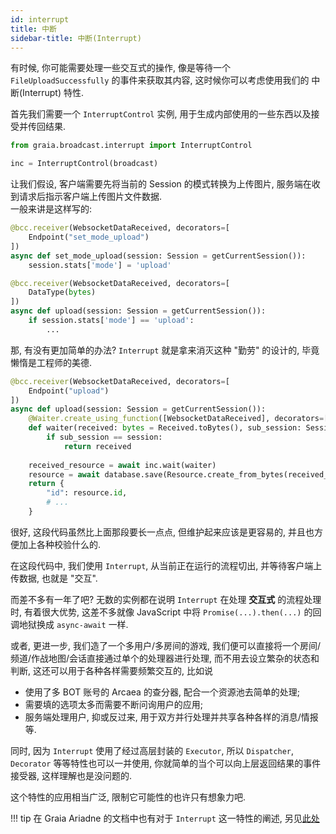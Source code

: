 ```yaml
---
id: interrupt
title: 中断
sidebar-title: 中断(Interrupt)
---
```


有时候, 你可能需要处理一些交互式的操作, 像是等待一个 `FileUploadSuccessfully` 的事件来获取其内容,
这时候你可以考虑使用我们的 中断(Interrupt) 特性.

首先我们需要一个 `InterruptControl` 实例, 用于生成内部使用的一些东西以及接受并传回结果.

```python
from graia.broadcast.interrupt import InterruptControl

inc = InterruptControl(broadcast)
```

让我们假设, 客户端需要先将当前的 Session 的模式转换为上传图片, 服务端在收到请求后指示客户端上传图片文件数据.  
一般来讲是这样写的:

```python
@bcc.receiver(WebsocketDataReceived, decorators=[
    Endpoint("set_mode_upload")
])
async def set_mode_upload(session: Session = getCurrentSession()):
    session.stats['mode'] = 'upload'

@bcc.receiver(WebsocketDataReceived, decorators=[
    DataType(bytes)
])
async def upload(session: Session = getCurrentSession()):
    if session.stats['mode'] == 'upload':
        ...
```

那, 有没有更加简单的办法? `Interrupt` 就是拿来消灭这种 "勤劳" 的设计的, 毕竟懒惰是工程师的美德.

```python
@bcc.receiver(WebsocketDataReceived, decorators=[
    Endpoint("upload")
])
async def upload(session: Session = getCurrentSession()):
    @Waiter.create_using_function([WebsocketDataReceived], decorators=[DataType(bytes)])
    def waiter(received: bytes = Received.toBytes(), sub_session: Session = getCurrentSession()):
        if sub_session == session:
            return received
    
    received_resource = await inc.wait(waiter)
    resource = await database.save(Resource.create_from_bytes(received_resource))
    return {
        "id": resource.id,
        # ...
    }
```

很好, 这段代码虽然比上面那段要长一点点, 但维护起来应该是更容易的, 并且也方便加上各种校验什么的.  

在这段代码中, 我们使用 `Interrupt`, 从当前正在运行的流程切出, 并等待客户端上传数据, 也就是 "交互".

而差不多有一年了吧? 无数的实例都在说明 `Interrupt` 在处理 **交互式** 的流程处理时, 有着很大优势,
这差不多就像 JavaScript 中将 `Promise(...).then(...)` 的回调地狱换成 `async-await` 一样.

或者, 更进一步, 我们造了一个多用户/多房间的游戏, 我们便可以直接将一个房间/频道/作战地图/会话直接通过单个的处理器进行处理,
而不用去设立繁杂的状态和判断, 这还可以用于各种各样需要频繁交互的, 比如说

 - 使用了多 BOT 账号的 Arcaea 的查分器, 配合一个资源池去简单的处理;
 - 需要填的选项太多而需要不断问询用户的应用;
 - 服务端处理用户, 抑或反过来, 用于双方并行处理并共享各种各样的消息/情报等.

同时, 因为 `Interrupt` 使用了经过高层封装的 `Executor`, 所以 `Dispatcher`, `Decorator` 等等特性也可以一并使用,
你就简单的当个可以向上层返回结果的事件接受器, 这样理解也是没问题的.

这个特性的应用相当广泛, 限制它可能性的也许只有想象力吧.

!!! tip
    在 Graia Ariadne 的文档中也有对于 `Interrupt` 这一特性的阐述, 另见[此处](../../ariadne/extra/broadcast/interrupt.md)